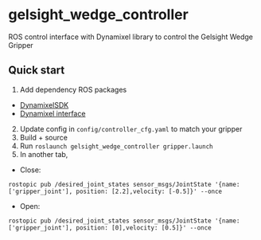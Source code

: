 # gelsight_wedge_controller

ROS control interface with Dynamixel library to control the Gelsight Wedge Gripper

## Quick start
1. Add dependency ROS packages
- [DynamixelSDK](https://github.com/ROBOTIS-GIT/DynamixelSDK)
- [Dynamixel interface](https://github.com/csiro-robotics/dynamixel_interface)
2. Update config in `config/controller_cfg.yaml` to match your gripper
3. Build + source
4. Run `roslaunch gelsight_wedge_controller gripper.launch`
5. In another tab,
- Close: 
```
rostopic pub /desired_joint_states sensor_msgs/JointState '{name: ['gripper_joint'], position: [2.2],velocity: [-0.5]}' --once
```
- Open: 
```
rostopic pub /desired_joint_states sensor_msgs/JointState '{name: ['gripper_joint'], position: [0],velocity: [0.5]}' --once
```
